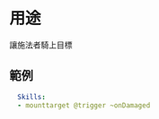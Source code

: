 用途
=====================

讓施法者騎上目標

範例
--------
```yaml
  Skills:
  - mounttarget @trigger ~onDamaged
```